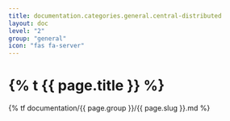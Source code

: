 ```yaml
---
title: documentation.categories.general.central-distributed
layout: doc
level: "2"
group: "general"
icon: "fas fa-server"
---
```


# {% t {{ page.title }} %}

{% tf documentation/{{ page.group }}/{{ page.slug }}.md %}
